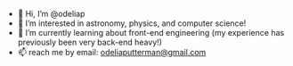 - 👋 Hi, I’m @odeliap
- 👀 I’m interested in astronomy, physics, and computer science!
- 🌱 I’m currently learning about front-end engineering (my experience has previously been very back-end heavy!)
- 📫 reach me by email: odeliaputterman@gmail.com

<!---
odeliap/odeliap is a ✨ special ✨ repository because its `README.md` (this file) appears on your GitHub profile.
You can click the Preview link to take a look at your changes.
--->
